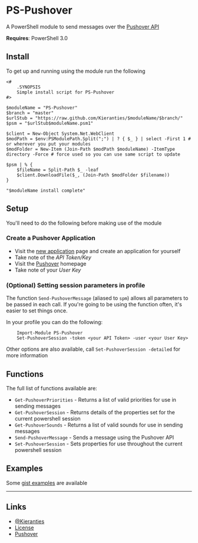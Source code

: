 PS-Pushover
====================

A PowerShell module to send messages over the [Pushover API]

**Requires**: PowerShell 3.0

Install
-------

To get up and running using the module run the following


    <#
        .SYNOPSIS
        Simple install script for PS-Pushover
    #>

    $moduleName = "PS-Pushover"
    $branch = "master"
    $urlStub = "https://raw.github.com/Kieranties/$moduleName/$branch/"
    $psm = "$urlStub$moduleName.psm1"

    $client = New-Object System.Net.WebClient
    $modPath = $env:PSModulePath.Split(";") | ? { $_ } | select -First 1 # or wherever you put your modules
    $modFolder = New-Item (Join-Path $modPath $moduleName) -ItemType directory -Force # force used so you can use same script to update

    $psm | % {
        $fileName = Split-Path $_ -leaf
        $client.DownloadFile($_, (Join-Path $modFolder $filename))
    }

    "$moduleName install complete"

Setup
-----
You'll need to do the following before making use of the module

### Create a Pushover Application

+ Visit the [new application] page and create an application for yourself
+ Take note of the _API Token/Key_
+ Visit the [Pushover] homepage
+ Take note of your _User Key_

### (Optional) Setting session parameters in profile

The function ``Send-PushoverMessage`` (aliased to ``spm``) allows all parameters to be passed in each call.
If you're going to be using the function often, it's easier to set things once.

In your profile you can do the following:
    
    	Import-Module PS-Pushover
		Set-PushoverSession -token <your API Token> -user <your User Key>

Other options are also available, call ``Set-PushoverSession -detailed`` for more information

Functions
---------

The full list of functions available are:

+ ``Get-PushoverPriorities`` - Returns a list of valid priorities for use in sending messages
+ ``Get-PushoverSession`` - Returns details of the properties set for the current powershell session
+ ``Get-PushoverSounds`` - Returns a list of valid sounds for use in sending messages
+ ``Send-PushoverMessage`` - Sends a message using the Pushover API
+ ``Set-PushoverSession`` - Sets properties for use throughout the current powershell session

Examples
--------

Some [gist examples] are available

-----

Links
-------
+ [@Kieranties]
+ [License]
+ [Pushover]

[@Kieranties]: http://twitter.com/kieranties
[License]: http://kieranties.mit-license.org/
[Pushover]: https://pushover.net/
[Pushover API]: https://pushover.net/api
[new application]: https://pushover.net/apps/build
[gist examples]: https://gist.github.com/Kieranties/5564690
